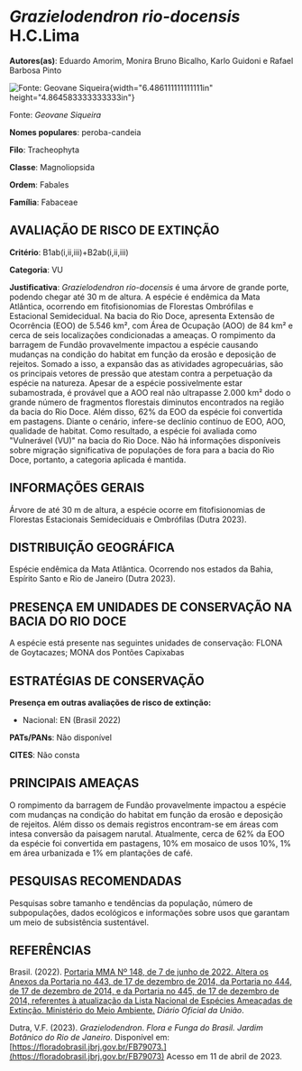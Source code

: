 # *Grazielodendron rio-docensis* H.C.Lima

**Autores(as)**: Eduardo Amorim, Monira Bruno Bicalho, Karlo Guidoni e Rafael Barbosa Pinto

![Fonte: Geovane Siqueira](media/rId20.jpg){width="6.486111111111111in" height="4.864583333333333in"}

Fonte: *Geovane Siqueira*

**Nomes populares**: peroba-candeia

**Filo**: Tracheophyta

**Classe**: Magnoliopsida

**Ordem**: Fabales

**Família**: Fabaceae

## AVALIAÇÃO DE RISCO DE EXTINÇÃO

**Critério**: B1ab(i,ii,iii)+B2ab(i,ii,iii)

**Categoria**: VU

**Justificativa**: *Grazielodendron rio-docensis* é uma árvore de grande porte, podendo chegar até 30 m de altura. A espécie é endêmica da Mata Atlântica, ocorrendo em fitofisionomias de Florestas Ombrófilas e Estacional Semidecidual. Na bacia do Rio Doce, apresenta Extensão de Ocorrência (EOO) de 5.546 km², com Área de Ocupação (AOO) de 84 km² e cerca de seis localizações condicionadas a ameaças. O rompimento da barragem de Fundão provavelmente impactou a espécie causando mudanças na condição do habitat em função da erosão e deposição de rejeitos. Somado a isso, a expansão das as atividades agropecuárias, são os principais vetores de pressão que atestam contra a perpetuação da espécie na natureza. Apesar de a espécie possivelmente estar subamostrada, é provável que a AOO real não ultrapasse 2.000 km² dodo o grande número de fragmentos florestais diminutos encontrados na região da bacia do Rio Doce. Além disso, 62% da EOO da espécie foi
convertida em pastagens.  Diante o cenário, infere-se declínio contínuo de EOO, AOO, qualidade de habitat. Como resultado, a espécie foi avaliada como "Vulnerável (VU)" na bacia do Rio Doce. Não há informações disponíveis sobre migração significativa de populações de fora para a bacia do Rio Doce, portanto, a categoria aplicada é mantida.

## INFORMAÇÕES GERAIS

Árvore de até 30 m de altura, a espécie ocorre em fitofisionomias de Florestas Estacionais Semidecíduais e Ombrófilas (Dutra 2023).

## DISTRIBUIÇÃO GEOGRÁFICA

Espécie endêmica da Mata Atlântica. Ocorrendo nos estados da Bahia, Espírito Santo e Rio de Janeiro (Dutra 2023).

## PRESENÇA EM UNIDADES DE CONSERVAÇÃO NA BACIA DO RIO DOCE

A espécie está presente nas seguintes unidades de conservação: FLONA de Goytacazes; MONA dos Pontões Capixabas

## ESTRATÉGIAS DE CONSERVAÇÃO

**Presença em outras avaliações de risco de extinção:**

-   Nacional: EN (Brasil 2022)

**PATs/PANs**: Não disponível

**CITES**: Não consta

## PRINCIPAIS AMEAÇAS

O rompimento da barragem de Fundão provavelmente impactou a espécie com mudanças na condição do habitat em função da erosão e deposição de rejeitos. Além disso os demais registros encontram-se em áreas com intesa conversão da paisagem narutal. Atualmente, cerca de 62% da EOO da espécie foi convertida em pastagens, 10% em mosaico de usos 10%, 1% em área urbanizada e 1% em plantações de café.

## PESQUISAS RECOMENDADAS

Pesquisas sobre tamanho e tendências da população, número de subpopulações, dados ecológicos e informações sobre usos que garantam um meio de subsistência sustentável.

## REFERÊNCIAS

Brasil. (2022). [Portaria MMA Nº 148, de 7 de junho de 2022. Altera os Anexos da Portaria no 443, de 17 de dezembro de 2014, da Portaria no 444, de 17 de dezembro de 2014, e da Portaria no 445, de 17 de dezembro de 2014, referentes à atualização da Lista Nacional de Espécies Ameaçadas de Extinção. Ministério do Meio Ambiente.](https://in.gov.br/en/web/dou/-/portaria-mma-n-148-de-7-de-junho-de-2022-406272733) *Diário Oficial da União*.

Dutra, V.F. (2023). *Grazielodendron*. *Flora e Funga do Brasil. Jardim Botânico do Rio de Janeiro*. Disponível em: [https://floradobrasil.jbrj.gov.br/FB79073.](https://floradobrasil.jbrj.gov.br/FB79073) Acesso em 11 de abril de 2023.
